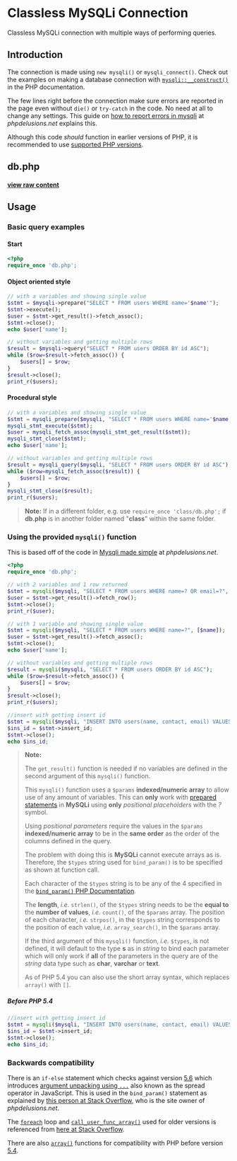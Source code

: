 # Classless MySQLi Connection

Classless MySQLi connection with multiple ways of performing queries.

## Introduction

The connection is made using `new mysqli()` or  `mysqli_connect()`. Check out the examples on making a database connection with [`mysqli::__construct()`](https://secure.php.net/manual/en/mysqli.construct.php#refsect1-mysqli.construct-examples) in the PHP documentation.

The few lines right before the connection make sure errors are reported in the page even without `die()` or `try-catch` in the code. No need at all to change any settings. This guide on [how to report errors in mysqli](https://phpdelusions.net/mysqli/error_reporting) at *phpdelusions.net* explains this.

Although this code *should* function in earlier versions of PHP, it is recommended to use [supported PHP versions](https://secure.php.net/supported-versions.php).

## db.php

#### [view raw content](https://raw.githubusercontent.com/joshcangit/flexphpwrapper/classless/mysqli/db.php)

## Usage

### Basic query examples

#### Start

```php
<?php
require_once 'db.php';
```

#### Object oriented style

```php
// with a variables and showing single value
$stmt = $mysqli->prepare("SELECT * FROM users WHERE name='$name'");
$stmt->execute();
$user = $stmt->get_result()->fetch_assoc();
$stmt->close();
echo $user['name'];

// without variables and getting multiple rows
$result = $mysqli->query("SELECT * FROM users ORDER BY id ASC");
while ($row=$result->fetch_assoc()) {
    $users[] = $row;
}
$result->close();
print_r($users);
```

#### Procedural style

```php
// with a variables and showing single value
$stmt = mysqli_prepare($mysqli, "SELECT * FROM users WHERE name='$name'");
mysqli_stmt_execute($stmt);
$user = mysqli_fetch_assoc(mysqli_stmt_get_result($stmt));
mysqli_stmt_close($stmt);
echo $user['name'];

// without variables and getting multiple rows
$result = mysqli_query($mysqli, "SELECT * FROM users ORDER BY id ASC");
while ($row=mysqli_fetch_assoc($result)) {
    $users[] = $row;
}
mysqli_stmt_close($result);
print_r($users);
```

> **Note:** If in a different folder, e.g. use `require_once 'class/db.php';` if **db.php** is in another folder named "**class**" within the same folder.

### Using the provided `mysqli()` function

This is based off of the code in [Mysqli made simple](https://phpdelusions.net/mysqli/simple) at *phpdelusions.net*.

```php
<?php
require_once 'db.php';

// with 2 variables and 1 row returned
$stmt = mysqli($mysqli, "SELECT * FROM users WHERE name=? OR email=?", [$name, $email]);
$user = $stmt->get_result()->fetch_row();
$stmt->close();
print_r($user);

// with 1 variable and showing single value
$stmt = mysqli($mysqli, "SELECT * FROM users WHERE name=?", [$name]);
$user = $stmt->get_result()->fetch_assoc();
$stmt->close();
echo $user['name'];

// without variables and getting multiple rows
$result = mysqli($mysqli, "SELECT * FROM users ORDER BY id ASC");
while ($row=$result->fetch_assoc()) {
    $users[] = $row;
}
$result->close();
print_r($users);

//insert with getting insert id
$stmt = mysqli($mysqli, "INSERT INTO users(name, contact, email) VALUES (?, ?, ?)", [$name, $contact, $email], "sis");
$ins_id = $stmt->insert_id;
$stmt->close();
echo $ins_id;
```

> **Note:**
>
> The `get_result()` function is needed if no variables are defined in the second argument of this `mysqli()` function.
>
> This `mysqli()` function uses a `$params` **indexed/numeric array** to allow use of any amount of variables. This can **only** work with [prepared statements](https://secure.php.net/manual/en/mysqli.quickstart.prepared-statements.php) in **MySQLi** using **only** *positional placeholders* with the *?* symbol.
>
> Using *positional parameters* require the values in the `$params` **indexed/numeric array** to be in the **same order** as the order of the columns defined in the query.
>
> The problem with doing this is **MySQLi** cannot execute arrays as is. Therefore, the `$types` string used for `bind_param()` is to be specified as shown at function call.
>
> Each character of the `$types` string is to be any of the 4 specified in the [`bind_param()` PHP Documentation](https://secure.php.net/manual/en/mysqli-stmt.bind-param.php).
>
> The **length**, *i.e.* `strlen()`, of the `$types` string needs to be the **equal to** the **number of values**, *i.e.* `count()`, of the `$params` array. The position of each character, *i.e.* `strpos()`, in the `$types` string corresponds to the position of each value, *i.e.* `array_search()`, in the `$params` array.
>
> If the third argument of this `mysqli()` function, *i.e.* `$types`, is not defined, it will default to the type **s** as in *string* to bind each parameter which will only work if **all** of the parameters in the query are of the *string* data type such as **char**, **varchar** or **text**.
>
> As of PHP 5.4 you can also use the short array syntax, which replaces `array()` with `[]`.

##### Before PHP 5.4

```php
//insert with getting insert id
$stmt = mysqli($mysqli, "INSERT INTO users(name, contact, email) VALUES (?, ?, ?)", array($name, $contact, $email), "sis");
$ins_id = $stmt->insert_id;
$stmt->close();
echo $ins_id;
```

### Backwards compatibility

There is an `if-else` statement which checks against version [5.6](https://secure.php.net/migration56.new-features) which introduces [argument unpacking using `...`](https://wiki.php.net/rfc/argument_unpacking) also known as the spread operator in JavaScript. This is used in the `bind_param()` statement as explained by [this person at Stack Overflow](https://stackoverflow.com/a/40718151), who is the site owner of *phpdelusions.net*.

The [`foreach`](https://secure.php.net/manual/en/control-structures.foreach.php) loop and [`call_user_func_array()`](https://secure.php.net/manual/en/function.call-user-func-array.php) used for older versions is referenced from [here at Stack Overflow](https://stackoverflow.com/a/35542447).

There are also [`array()`](https://secure.php.net/manual/en/language.types.array.php#language.types.array.syntax.array-func) functions for compatibility with PHP before version [5.4](https://secure.php.net/migration54.new-features).
